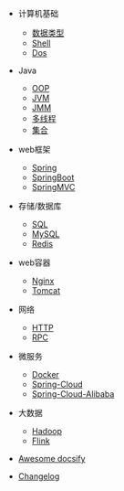 - 计算机基础
  - [数据类型](contents/计算机基础-数据类型.md)
  - [Shell](contents/计算机基础-Shell.md)
  - [Dos](contents/计算机基础-dos.md)

- Java
  - [OOP](contents/Java-OOP.md)
  - [JVM](contents/Java-JVM.md)
  - [JMM](contents/Java-JMM.md)
  - [多线程](contents/Java-多线程.md)
  - [集合](configuration.md)
  
- web框架
  - [Spring](contents/web框架-Spring.md)
  - [SpringBoot](contents/web框架-SpringBoot.md)
  - [SpringMVC](contents/web框架-SpringMVC.md)

- 存储/数据库
  - [SQL](contents/存储-SQL.md)
  - [MySQL](contents/存储-MySQL.md)
  - [Redis](contents/存储-Redis.md)

- web容器
  - [Nginx](contents/web容器-Nginx.md)
  - [Tomcat](contents/web容器-Tomcat.md)
  
- 网络
  - [HTTP](configuration.md)
  - [RPC](configuration.md)
  
- 微服务
  - [Docker](contents/web容器-Docker.md)
  - [Spring-Cloud](configuration.md)
  - [Spring-Cloud-Alibaba](configuration.md)
  
- 大数据
  - [Hadoop](configuration.md)
  - [Flink](configuration.md)

- [Awesome docsify](subdir/quickstart.md)
- [Changelog](subdir/quickstart.md)
